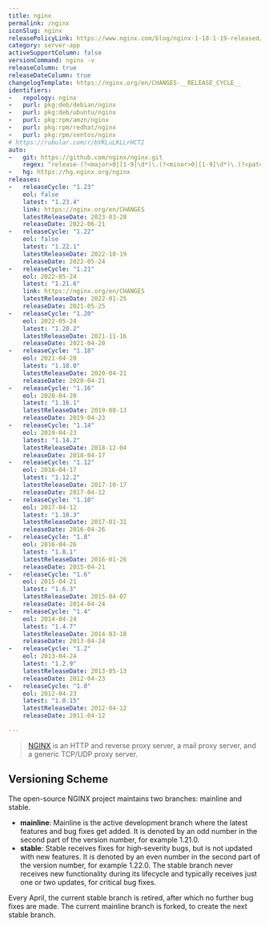 ```yaml
---
title: nginx
permalink: /nginx
iconSlug: nginx
releasePolicyLink: https://www.nginx.com/blog/nginx-1-18-1-19-released/#NGINX-Versioning-Explained
category: server-app
activeSupportColumn: false
versionCommand: nginx -v
releaseColumn: true
releaseDateColumn: true
changelogTemplate: https://nginx.org/en/CHANGES-__RELEASE_CYCLE__
identifiers:
-   repology: nginx
-   purl: pkg:deb/debian/nginx
-   purl: pkg:deb/ubuntu/nginx
-   purl: pkg:rpm/amzn/nginx
-   purl: pkg:rpm/redhat/nginx
-   purl: pkg:rpm/centos/nginx
# https://rubular.com/r/bVKLuLKLLrHCTI
auto:
-   git: https://github.com/nginx/nginx.git
    regex: ^release-(?<major>0|[1-9]\d*)\.(?<minor>0|[1-9]\d*)\.(?<patch>0|[1-9]\d*)$
-   hg: https://hg.nginx.org/nginx
releases:
-   releaseCycle: "1.23"
    eol: false
    latest: "1.23.4"
    link: https://nginx.org/en/CHANGES
    latestReleaseDate: 2023-03-28
    releaseDate: 2022-06-21
-   releaseCycle: "1.22"
    eol: false
    latest: "1.22.1"
    latestReleaseDate: 2022-10-19
    releaseDate: 2022-05-24
-   releaseCycle: "1.21"
    eol: 2022-05-24
    latest: "1.21.6"
    link: https://nginx.org/en/CHANGES
    latestReleaseDate: 2022-01-25
    releaseDate: 2021-05-25
-   releaseCycle: "1.20"
    eol: 2022-05-24
    latest: "1.20.2"
    latestReleaseDate: 2021-11-16
    releaseDate: 2021-04-20
-   releaseCycle: "1.18"
    eol: 2021-04-20
    latest: "1.18.0"
    latestReleaseDate: 2020-04-21
    releaseDate: 2020-04-21
-   releaseCycle: "1.16"
    eol: 2020-04-20
    latest: "1.16.1"
    latestReleaseDate: 2019-08-13
    releaseDate: 2019-04-23
-   releaseCycle: "1.14"
    eol: 2019-04-23
    latest: "1.14.2"
    latestReleaseDate: 2018-12-04
    releaseDate: 2018-04-17
-   releaseCycle: "1.12"
    eol: 2018-04-17
    latest: "1.12.2"
    latestReleaseDate: 2017-10-17
    releaseDate: 2017-04-12
-   releaseCycle: "1.10"
    eol: 2017-04-12
    latest: "1.10.3"
    latestReleaseDate: 2017-01-31
    releaseDate: 2016-04-26
-   releaseCycle: "1.8"
    eol: 2016-04-26
    latest: "1.8.1"
    latestReleaseDate: 2016-01-26
    releaseDate: 2015-04-21
-   releaseCycle: "1.6"
    eol: 2015-04-21
    latest: "1.6.3"
    latestReleaseDate: 2015-04-07
    releaseDate: 2014-04-24
-   releaseCycle: "1.4"
    eol: 2014-04-24
    latest: "1.4.7"
    latestReleaseDate: 2014-03-18
    releaseDate: 2013-04-24
-   releaseCycle: "1.2"
    eol: 2013-04-24
    latest: "1.2.9"
    latestReleaseDate: 2013-05-13
    releaseDate: 2012-04-23
-   releaseCycle: "1.0"
    eol: 2012-04-23
    latest: "1.0.15"
    latestReleaseDate: 2012-04-12
    releaseDate: 2011-04-12

---
```


> [NGINX](https://nginx.org/) is an HTTP and reverse proxy server, a mail proxy server, and a generic TCP/UDP proxy server.

## Versioning Scheme

The open-source NGINX project maintains two branches: mainline and stable.

- **mainline**:
    Mainline is the active development branch where the latest features and bug fixes get added. It is denoted by an odd number in the second part of the version number, for example 1.21.0.
- **stable**:
    Stable receives fixes for high‑severity bugs, but is not updated with new features. It is denoted by an even number in the second part of the version number, for example 1.22.0. The stable branch never receives new functionality during its lifecycle and typically receives just one or two updates, for critical bug fixes.

Every April, the current stable branch is retired, after which no further bug fixes are made. The current mainline branch is forked, to create the next stable branch.
